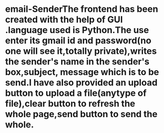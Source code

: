 # email-SenderThe frontend has been created with the help of GUI .language used is Python.The use enter its gmail id and password(no one will see it,totally private),writes the sender's name in the sender's box,subject, message which is to be send.I have also provided an upload button to upload a file(anytype of file),clear button to refresh the whole page,send button to send the whole.
